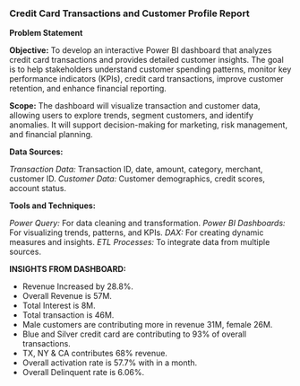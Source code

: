 ### Credit Card Transactions and Customer Profile Report

**Problem Statement**

**Objective:**
To develop an interactive Power BI dashboard that analyzes credit card transactions and provides detailed customer insights. The goal is to help stakeholders understand customer spending patterns, monitor key performance indicators (KPIs), credit card transactions, improve customer retention, and enhance financial reporting.

**Scope:**
The dashboard will visualize transaction and customer data, allowing users to explore trends, segment customers, and identify anomalies. It will support decision-making for marketing, risk management, and financial planning.

**Data Sources:**

*Transaction Data:* Transaction ID, date, amount, category, merchant, customer ID.
*Customer Data:* Customer demographics, credit scores, account status.

**Tools and Techniques:**

*Power Query:* For data cleaning and transformation.
*Power BI Dashboards:* For visualizing trends, patterns, and KPIs.
*DAX:* For creating dynamic measures and insights.
*ETL Processes:* To integrate data from multiple sources.

**INSIGHTS FROM DASHBOARD:**

- Revenue Increased by 28.8%.
-  Overall Revenue is 57M.
- Total Interest is 8M.
- Total transaction is 46M.
- Male customers are contributing more in revenue 31M, female 26M.
- Blue and Silver credit card are contributing to 93% of overall transactions.
- TX, NY & CA contributes 68% revenue.
- Overall activation rate is 57.7% with in a month.
- Overall Delinquent rate is 6.06%.
